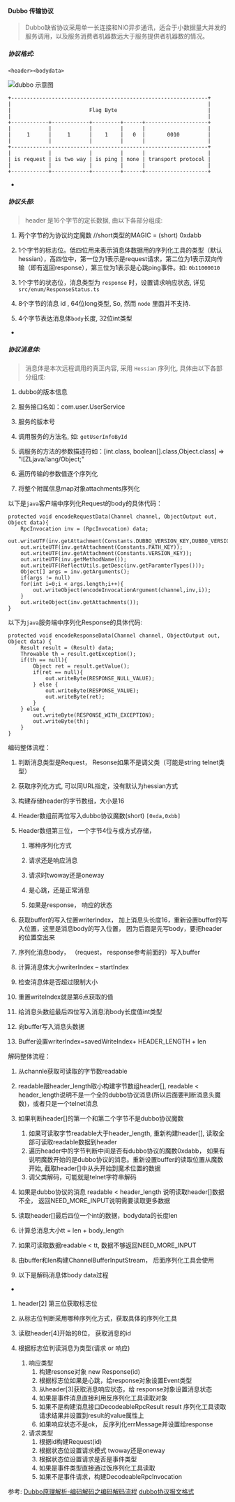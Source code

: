 #### Dubbo 传输协议

> Dubbo缺省协议采用单一长连接和NIO异步通讯，适合于小数据量大并发的服务调用，以及服务消费者机器数远大于服务提供者机器数的情况。


##### 协议格式: 
    <header><bodydata>
![dubbo 示意图](http://cdn.58qf.com/blog-images/dubbo/dubbo-protocol.png)

```
+---------------------------------------------------------------+
|                                                               |
|                         Flag Byte                             |
|                                                               |
+------------+------------+---------+------+--------------------+
|            |            |         |      |                    |
|     1      |     1      |    1    |   0  |       0010         |
|            |            |         |      |                    |
+---------------------------------------------------------------+
|            |            |         |      |                    |
| is request | is two way | is ping | none | transport protocol |
|            |            |         |      |                    |
+------------+------------+---------+------+--------------------+
```

-
##### 协议头部: 
> header 是16个字节的定长数据, 由以下各部分组成:

1. 两个字节的为协议约定魔数 //short类型的MAGIC = (short) 0xdabb

2. 1个字节的标志位。低四位用来表示消息体数据用的序列化工具的类型（默认hessian），高四位中，第一位为1表示是request请求，第二位为1表示双向传输（即有返回response），第三位为1表示是心跳ping事件。如: `0b11000010`

3. 1个字节的状态位，消息类型为 `response` 时，设置请求响应状态, 详见 `src/enum/ResponseStatus.ts`

4. 8个字节的消息 id , 64位long类型, So, 然而 `node` 里面并不支持.

5. 4个字节表达消息体`body`长度, 32位int类型

-
 
##### 协议消息体:
 
> 消息体是本次远程调用的真正内容, 采用 `Hessian` 序列化, 具体由以下各部分组成:

1. dubbo的版本信息

2. 服务接口名如：com.user.UserService

3. 服务的版本号

4. 调用服务的方法名, 如: `getUserInfoById`

5. 调服务的方法的参数描述符如：[int.class, boolean[].class,Object.class] => "I[ZLjava/lang/Object;"

6. 遍历传输的参数值逐个序列化

7. 将整个附属信息map对象attachments序列化

以下是`java`客户端中序列化Request的body的具体代码：

```
protected void encodeRequestData(Channel channel, ObjectOutput out, Object data){
    RpcInvocation inv = (RpcInvocation) data;
    out.writeUTF(inv.getAttachment(Constants.DUBBO_VERSION_KEY,DUBBO_VERSION));
    out.writeUTF(inv.getAttachment(Constants.PATH_KEY));
    out.writeUTF(inv.getAttachment(Constants.VERSION_KEY));
    out.writeUTF(inv.getMethodName());
    out.writeUTF(ReflectUtils.getDesc(inv.getParamterTypes()));
    Object[] args = inv.getArguments();
    if(args != null)
    for(int i=0;i < args.length;i++){
        out.writeObject(encodeInvocationArgument(channel,inv,i));
    }
    out.writeObject(inv.getAttachments());
}
```

以下为`java`服务端中序列化Response的具体代码:

```
protected void encodeResponseData(Channel channel, ObjectOutput out, Object data) {
    Result result = (Result) data;
    Throwable th = result.getException();
    if(th == null){
        Object ret = result.getValue();
        if(ret == null){
            out.writeByte(RESPONSE_NULL_VALUE);
        } else {
            out.writeByte(RESPONSE_VALUE);
            out.writeByte(ret);
        }
    } else {
        out.writeByte(RESPONSE_WITH_EXCEPTION);
        out.writeByte(th);
    }
}
```


编码整体流程：

1. 判断消息类型是Request， Resonse如果不是调父类（可能是string telnet类型）

2. 获取序列化方式, 可以同URL指定，没有默认为hessian方式

3. 构建存储header的字节数组，大小是16

4. Header数组前两位写入dubbo协议魔数(short) `[0xda,0xbb]`

5. Header数组第三位， 一个字节4位与或方式存储，

    1. 哪种序列化方式

    2. 请求还是响应消息

    3. 请求时twoway还是oneway

    4. 是心跳，还是正常消息

    5. 如果是response， 响应的状态

6. 获取buffer的写入位置writerIndex， 加上消息头长度16，重新设置buffer的写入位置，这里是消息body的写入位置， 因为后面是先写body，要把header的位置空出来

7. 序列化消息body， （request， response参考前面的）写入buffer

8. 计算消息体大小writerIndex – startIndex

9. 检查消息体是否超过限制大小

10. 重置writeIndex就是第6点获取的值

11. 给消息头数组最后四位写入消息消body长度值int类型

12. 向buffer写入消息头数据

13. Buffer设置writerIndex=savedWriteIndex+ HEADER_LENGTH + len

 

 

解码整体流程：

1. 从channle获取可读取的字节数readable

2. readable跟header_length取小构建字节数组header[], readable < header_length说明不是一个全的dubbo协议消息(所以后面要判断消息头魔数)，或者只是一个telnet消息

3. 如果判断header[]的第一个和第二个字节不是dubbo协议魔数

    1. 如果可读取字节readable大于header_length, 重新构建header[], 读取全部可读取readable数据到header
    2. 遍历header中的字节判断中间是否有dubbo协议的魔数0xdabb， 如果有说明魔数开始的是dubbo协议的消息。重新设置buffer的读取位置从魔数开始, 截取header[]中从头开始到魔术位置的数据
    3. 调父类解码，可能就是telnet字符串解码

4. 如果是dubbo协议的消息 readable < header_length 说明读取header[]数据不全， 返回NEED_MORE_INPUT说明需要读取更多数据

5. 读取header[]最后四位一个int的数据，bodydata的长度len

6. 计算总消息大小tt = len + body_length

7. 如果可读取数据readable < tt, 数据不够返回NEED_MORE_INPUT

8. 由buffer和len构建ChannelBufferInputStream， 后面序列化工具会使用

9. 以下是解码消息体body data过程

-

1. header[2] 第三位获取标志位

2. 从标志位判断采用哪种序列化方式，获取具体的序列化工具

3. 读取header[4]开始的8位， 获取消息的id

4. 根据标志位判读消息为类型(请求 or 响应)
    1. 响应类型
        1. 构建resonse对象 new Response(id)
        2. 根据标志位如果是心跳，给response对象设置Event类型
        3. 从header[3]获取消息响应状态，给 response对象设置消息状态
        4. 如果是事件消息直接利用反序列化工具读取对象
        5. 如果不是构建消息接口DecodeableRpcResult result 序列化工具读取请求结果并设置到result的value属性上
        6. 如果响应状态不是ok， 反序列化errMessage并设置给response
    2. 请求类型
        1. 根据id构建Request(id)
        2. 根据状态位设置请求模式 twoway还是oneway
        3. 根据状态位设置请求是否是事件类型
        4. 如果是事件类型直接通过饭序列化工具读取
        5. 如果不是事件请求，构建DecodeableRpcInvocation


参考:
[Dubbo原理解析-编码解码之编码解码流程](http://blog.csdn.net/quhongwei_zhanqiu/article/details/41702829)
[dubbo协议报文格式](http://www.bijishequ.com/detail/526770)


